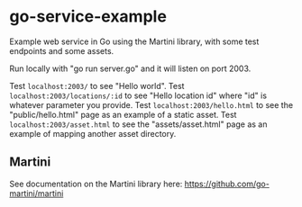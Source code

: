 # go-service-example
Example web service in Go using the Martini library, with some test endpoints and some assets.

Run locally with "go run server.go" and it will listen on port 2003.

Test `localhost:2003/` to see "Hello world".
Test `localhost:2003/locations/:id` to see "Hello location id" where "id" is whatever parameter you provide.
Test `localhost:2003/hello.html` to see the "public/hello.html" page as an example of a static asset.
Test `localhost:2003/asset.html` to see the "assets/asset.html" page as an example of mapping another asset directory.

## Martini

See documentation on the Martini library here: https://github.com/go-martini/martini



